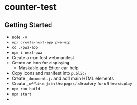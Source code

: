 # counter-test

## Getting Started
- `node -v`
- `npx create-next-app pwa-app`
- `cd ./pwa-app`
- `npm i next-pwa`
- Create a manifest.webmanifest 
- Create an icon for displaying
  - Maskable.app Editor can help
- Copy icons and manifest into `public/`
- Create `_document.js` and add main HTML elements
- Create `_offline.js` in the `pages/` directory for offline display
- `npm run build`
- `npm start`
- 